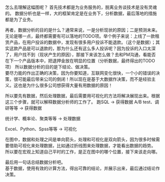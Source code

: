 怎么去理解这幅图呢？
首先技术都是为业务服务的，脱离业务谈技术是没有灵魂的。
数据分析也是一样，大的框架肯定是在业务下，分析数据，最后落地的措施都是为了业务。

再者，数据分析的目的是什么？通常来说，一是分析现状的原因；二是预测未来。无论是哪一点，最终都需要有可以落地的TODO项。举个例子来说：上线了一款租赁产品，在用户投诉的数据中，发现有很多用户投诉不能退款。（这个是数据）；其实这款产品是可以退款的，那为什么还有这么多人投诉呢？因为投诉的入口太深了，用户找不到（现状产生的原因），那接下来该怎么做？去和PM沟通，看能否在下一个产品版本中，把退押金放在明显的位置（分析数据，最终得出的TODO项）  所以数据分析的目的是下结论、做决策。  
要尽力能的作出正确的决策，因为你要知道，互联网变化很快，一个小的错误的决策，很可能最后带来公司的倒闭！所以现在是基于大数据作决策，而不是经验主义。这也是为什么很多公司想获得大量有用数据的原因！

所以要先有数据，然后处理数据，最后需要用可视化的方法将解决展现出来。根据这三个步骤，就可以解释数据分析师的工作了。
跑SQL -> 获得数据
A/B test、调研等等 -> 获得数据

统计学、概率论、聚类等等 -> 处理数据

Excel、Python、Spss等等 -> 可视化

在图中，数据和处理之间是单向箭头，处理和可视化是双向箭头，因为很多时候需要借助可视化来处理数据，比如通过折线图来处理数据，才能看出数据的趋势。
所以要在宏观上知道自己平时的工作，是正在图中的哪个位置，接下来该走向哪。

最后用一句话总结数据分析吧。  
基于数据，使用有效的计算方法，得出可靠的结论，并展示出来，最后通过结论作决策。

